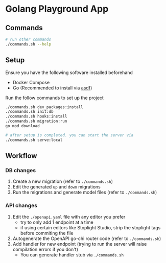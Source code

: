 # Golang Playground App

## Commands

```bash
# run other commands
./commands.sh --help
```

## Setup

Ensure you have the following software installed beforehand
- Docker Compose
- Go (Recommended to install via [asdf](https://asdf-vm.com/))

Run the follow commands to set up the project
```bash
./commands.sh dev_packages:install
./commands.sh init:db
./commands.sh hooks:install
./commands.sh migration:run
go mod download

# after setup is completed. you can start the server via
./commands.sh serve:local
```

## Workflow

### DB changes

1. Create a new migration (refer to `./commands.sh`)
2. Edit the generated `up` and `down` migrations
3. Run the migrations and generate model files (refer to `./commands.sh`)

### API changes

1. Edit the `./openapi.yaml` file with any editor you prefer
    - try to only add 1 endpoint at a time
    - if using certain editors like Stoplight Studio, strip the stoplight tags before commiting the file
2. Autogenerate the OpenAPI go-chi router code (refer to `./commands.sh`)
3. Add handler for new endpoint (trying to run the server will raise compilation errors if you don't)
    - You can generate handler stub via `./commands.sh`
